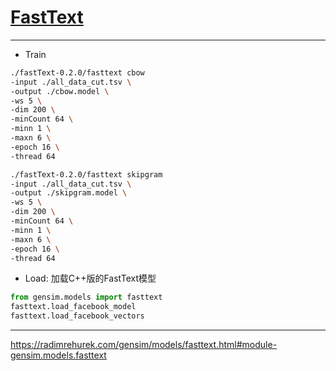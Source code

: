 # [FastText][1]

---
- Train
```bash
./fastText-0.2.0/fasttext cbow
-input ./all_data_cut.tsv \
-output ./cbow.model \
-ws 5 \
-dim 200 \
-minCount 64 \
-minn 1 \
-maxn 6 \
-epoch 16 \
-thread 64

./fastText-0.2.0/fasttext skipgram
-input ./all_data_cut.tsv \
-output ./skipgram.model \
-ws 5 \
-dim 200 \
-minCount 64 \
-minn 1 \
-maxn 6 \
-epoch 16 \
-thread 64
```
- Load: 加载C++版的FastText模型
```python
from gensim.models import fasttext
fasttext.load_facebook_model
fasttext.load_facebook_vectors
```

---
[1]: https://github.com/facebookresearch/fastText#building-fasttext-using-make-preferred
https://radimrehurek.com/gensim/models/fasttext.html#module-gensim.models.fasttext
